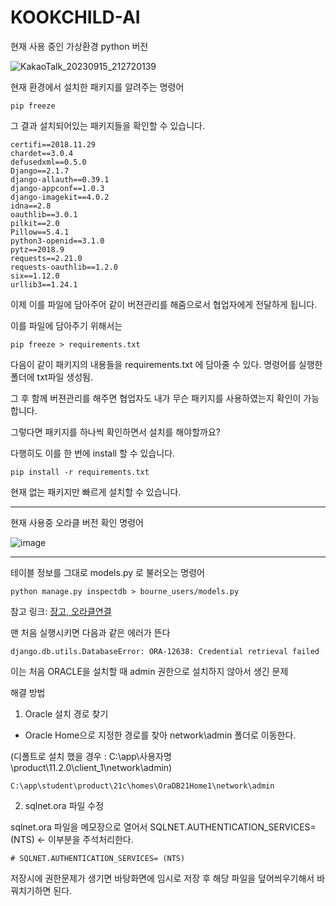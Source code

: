 # KOOKCHILD-AI
현재 사용 중인 가상환경 python 버전

![KakaoTalk_20230915_212720139](https://github.com/KookChild/KOOKCHILD-AI/assets/76734572/39a141a5-7033-4a37-820d-4f8216d6ae09)


현재 환경에서 설치한 패키지를 알려주는 명령어

```
pip freeze
```
그 결과 설치되어있는 패키지들을 확인할 수 있습니다.
```
certifi==2018.11.29
chardet==3.0.4
defusedxml==0.5.0
Django==2.1.7
django-allauth==0.39.1
django-appconf==1.0.3
django-imagekit==4.0.2
idna==2.8
oauthlib==3.0.1
pilkit==2.0
Pillow==5.4.1
python3-openid==3.1.0
pytz==2018.9
requests==2.21.0
requests-oauthlib==1.2.0
six==1.12.0
urllib3==1.24.1
```
이제 이를 파일에 담아주어 같이 버젼관리를 해줌으로서 협업자에게 전달하게 됩니다.

이를 파일에 담아주기 위해서는
```
pip freeze > requirements.txt
```
다음이 같이 패키지의 내용들을 requirements.txt 에 담아줄 수 있다.
명령어를 실행한 폴더에 txt파일 생성됨.

그 후 함께 버젼관리를 해주면 협업자도 내가 무슨 패키지를 사용하였는지 확인이 가능합니다.

그렇다면 패키지를 하나씩 확인하면서 설치를 해야할까요?

다행히도 이를 한 번에 install 할 수 있습니다.
```
pip install -r requirements.txt
```
현재 없는 패키지만 빠르게 설치할 수 있습니다.

---

현재 사용중 오라클 버전 확인 명령어

![image](https://github.com/KookChild/KOOKCHILD-AI/assets/76734572/80060994-72e6-4771-ba8a-1b581faf207d)

---

테이블 정보를 그대로 models.py 로 불러오는 명령어

```
python manage.py inspectdb > bourne_users/models.py
```

참고 링크: [장고, 오라클연결](https://antilibrary.org/m/700)


맨 처음 실행시키면 다음과 같은 에러가 뜬다
```
django.db.utils.DatabaseError: ORA-12638: Credential retrieval failed
```
이는 처음 ORACLE을 설치할 때 admin 권한으로 설치하지 않아서 생긴 문제

해결 방법

1. Oracle 설치 경로 찾기

- Oracle Home으로 지정한 경로를 찾아 network\admin 폴더로 이동한다. 

(디폴트로 설치 했을 경우 : C:\app\사용자명\product\11.2.0\client_1\network\admin)
```
C:\app\student\product\21c\homes\OraDB21Home1\network\admin
```
2. sqlnet.ora 파일 수정

sqlnet.ora 파일을 메모장으로 열어서 SQLNET.AUTHENTICATION_SERVICES= (NTS) <- 이부분을 주석처리한다.
```
# SQLNET.AUTHENTICATION_SERVICES= (NTS)
```
저장시에 권한문제가 생기면 바탕화면에 임시로 저장 후 해당 파일을 덮어씌우기해서 바꿔치기하면 된다.

